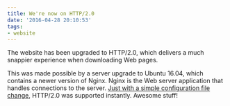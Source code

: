 ```yaml
---
title: We're now on HTTP/2.0
date: '2016-04-28 20:10:53'
tags:
- website
---
```


The website has been upgraded to HTTP/2.0, which delivers a much snappier experience when downloading Web pages.

This was made possible by a server upgrade to Ubuntu 16.04, which contains a newer version of Nginx. Nginx is the Web server application that handles connections to the server. [Just with a simple configuration file change](https://www.nginx.com/blog/nginx-1-9-5/), HTTP/2.0 was supported instantly. Awesome stuff!
